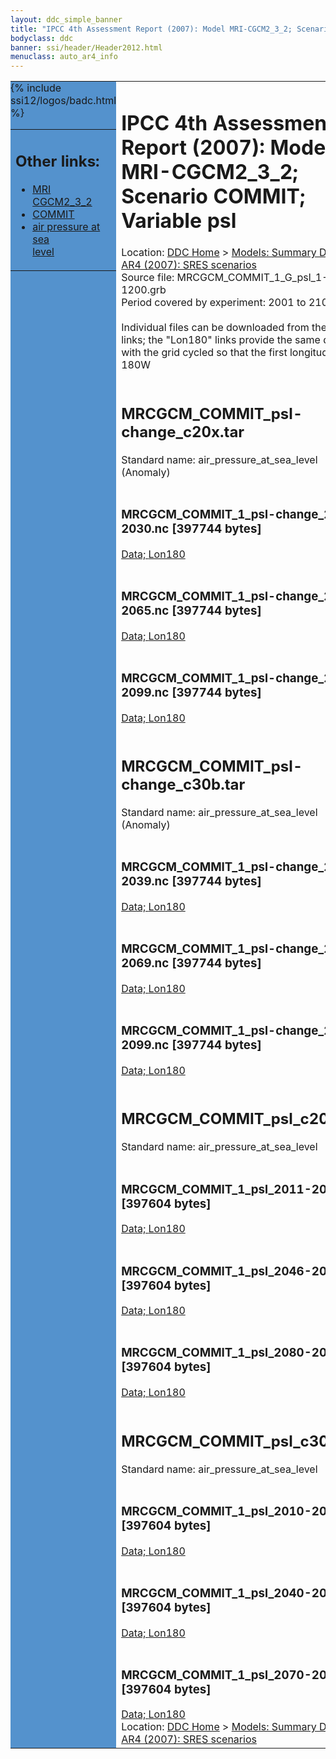 ```yaml
---
layout: ddc_simple_banner
title: "IPCC 4th Assessment Report (2007): Model MRI-CGCM2_3_2; Scenario COMMIT; Variable psl"
bodyclass: ddc
banner: ssi/header/Header2012.html
menuclass: auto_ar4_info
---
```



<table width="100%" border="0" cellspacing="0" cellpadding="0" style="border-collapse: collapse;">
<tr style="margin:0;padding:0;border:0;">
<td style="margin:0;padding:0;border:0;height:1pt;width:150pt;background:#5492CD;" valign="top" >

<div id="lh-col2" class="auto_ar4_info">
<table class="menumain" bgcolor="#5492CD" cellspacing="0" width="100%" border="0">
<tr><td>
<h2> Other links:</h2>
<ul>
<li><a href="/auto/ar4/model-MRI-CGCM2_3_2.html">MRI<br/>CGCM2_3_2</a></li>
<li><a href="/auto/ar4/scenario-COMMIT.html">COMMIT</a></li>
<li><a href="/auto/ar4/var-air_pressure_at_sea_level.html">air pressure at sea<br/> level</a></li>
</ul>
</td></tr>
{% include ssi12/logos/badc.html %}
</table>
</div>
</td>
<td><h1>IPCC 4th Assessment Report (2007): Model MRI-CGCM2_3_2; Scenario COMMIT; Variable psl</h1>

<!-- Breadcrumb1 -->
<div id="breadcrumb1" align="left">
Location: <a href="/index.html">DDC Home</a> > <a href="/sim/gcm_clim/">Models: Summary Data</a>
> <a href="/sim/gcm_clim/SRES_AR4/index.html">AR4 (2007): SRES scenarios</a>
</div>
<!-- End of Breadcrumb1 -->Source file: MRCGCM_COMMIT_1_G_psl_1-1200.grb
<br/>
Period covered by experiment: 2001 to 2100<br/>
<br/>Individual files can be downloaded from the "data" links; the "Lon180" links provide the same data
         with the grid cycled so that the first longitude is 180W<br/>
<br/><h2>MRCGCM_COMMIT_psl-change_c20x.tar</h2>
Standard name: air_pressure_at_sea_level (Anomaly)<br>
<br/><h3>MRCGCM_COMMIT_1_psl-change_2011-2030.nc [397744 bytes]</h3>
<a href="/cgi-bin/downl/ar4_nc/psl/MRCGCM_COMMIT_1_psl-change_2011-2030.nc">Data; </a><a href="/cgi-bin/downl/ar4_nc/psl/MRCGCM_COMMIT_1_psl-change_2011-2030.cyto180.nc"> Lon180</a><br/>
<br/><h3>MRCGCM_COMMIT_1_psl-change_2046-2065.nc [397744 bytes]</h3>
<a href="/cgi-bin/downl/ar4_nc/psl/MRCGCM_COMMIT_1_psl-change_2046-2065.nc">Data; </a><a href="/cgi-bin/downl/ar4_nc/psl/MRCGCM_COMMIT_1_psl-change_2046-2065.cyto180.nc"> Lon180</a><br/>
<br/><h3>MRCGCM_COMMIT_1_psl-change_2080-2099.nc [397744 bytes]</h3>
<a href="/cgi-bin/downl/ar4_nc/psl/MRCGCM_COMMIT_1_psl-change_2080-2099.nc">Data; </a><a href="/cgi-bin/downl/ar4_nc/psl/MRCGCM_COMMIT_1_psl-change_2080-2099.cyto180.nc"> Lon180</a><br/>
<br/><h2>MRCGCM_COMMIT_psl-change_c30b.tar</h2>
Standard name: air_pressure_at_sea_level (Anomaly)<br>
<br/><h3>MRCGCM_COMMIT_1_psl-change_2010-2039.nc [397744 bytes]</h3>
<a href="/cgi-bin/downl/ar4_nc/psl/MRCGCM_COMMIT_1_psl-change_2010-2039.nc">Data; </a><a href="/cgi-bin/downl/ar4_nc/psl/MRCGCM_COMMIT_1_psl-change_2010-2039.cyto180.nc"> Lon180</a><br/>
<br/><h3>MRCGCM_COMMIT_1_psl-change_2040-2069.nc [397744 bytes]</h3>
<a href="/cgi-bin/downl/ar4_nc/psl/MRCGCM_COMMIT_1_psl-change_2040-2069.nc">Data; </a><a href="/cgi-bin/downl/ar4_nc/psl/MRCGCM_COMMIT_1_psl-change_2040-2069.cyto180.nc"> Lon180</a><br/>
<br/><h3>MRCGCM_COMMIT_1_psl-change_2070-2099.nc [397744 bytes]</h3>
<a href="/cgi-bin/downl/ar4_nc/psl/MRCGCM_COMMIT_1_psl-change_2070-2099.nc">Data; </a><a href="/cgi-bin/downl/ar4_nc/psl/MRCGCM_COMMIT_1_psl-change_2070-2099.cyto180.nc"> Lon180</a><br/>
<br/><h2>MRCGCM_COMMIT_psl_c20x.tar</h2>
Standard name: air_pressure_at_sea_level<br>
<br/><h3>MRCGCM_COMMIT_1_psl_2011-2030.nc [397604 bytes]</h3>
<a href="/cgi-bin/downl/ar4_nc/psl/MRCGCM_COMMIT_1_psl_2011-2030.nc">Data; </a><a href="/cgi-bin/downl/ar4_nc/psl/MRCGCM_COMMIT_1_psl_2011-2030.cyto180.nc"> Lon180</a><br/>
<br/><h3>MRCGCM_COMMIT_1_psl_2046-2065.nc [397604 bytes]</h3>
<a href="/cgi-bin/downl/ar4_nc/psl/MRCGCM_COMMIT_1_psl_2046-2065.nc">Data; </a><a href="/cgi-bin/downl/ar4_nc/psl/MRCGCM_COMMIT_1_psl_2046-2065.cyto180.nc"> Lon180</a><br/>
<br/><h3>MRCGCM_COMMIT_1_psl_2080-2099.nc [397604 bytes]</h3>
<a href="/cgi-bin/downl/ar4_nc/psl/MRCGCM_COMMIT_1_psl_2080-2099.nc">Data; </a><a href="/cgi-bin/downl/ar4_nc/psl/MRCGCM_COMMIT_1_psl_2080-2099.cyto180.nc"> Lon180</a><br/>
<br/><h2>MRCGCM_COMMIT_psl_c30b.tar</h2>
Standard name: air_pressure_at_sea_level<br>
<br/><h3>MRCGCM_COMMIT_1_psl_2010-2039.nc [397604 bytes]</h3>
<a href="/cgi-bin/downl/ar4_nc/psl/MRCGCM_COMMIT_1_psl_2010-2039.nc">Data; </a><a href="/cgi-bin/downl/ar4_nc/psl/MRCGCM_COMMIT_1_psl_2010-2039.cyto180.nc"> Lon180</a><br/>
<br/><h3>MRCGCM_COMMIT_1_psl_2040-2069.nc [397604 bytes]</h3>
<a href="/cgi-bin/downl/ar4_nc/psl/MRCGCM_COMMIT_1_psl_2040-2069.nc">Data; </a><a href="/cgi-bin/downl/ar4_nc/psl/MRCGCM_COMMIT_1_psl_2040-2069.cyto180.nc"> Lon180</a><br/>
<br/><h3>MRCGCM_COMMIT_1_psl_2070-2099.nc [397604 bytes]</h3>
<a href="/cgi-bin/downl/ar4_nc/psl/MRCGCM_COMMIT_1_psl_2070-2099.nc">Data; </a><a href="/cgi-bin/downl/ar4_nc/psl/MRCGCM_COMMIT_1_psl_2070-2099.cyto180.nc"> Lon180</a><br/>
<!-- Breadcrumb2 -->
<div id="breadcrumb2" align="left">
Location: <a href="/index.html">DDC Home</a> > <a href="/sim/gcm_clim/">Models: Summary Data</a>
> <a href="/sim/gcm_clim/SRES_AR4/index.html">AR4 (2007): SRES scenarios</a>
</div>
<!-- End of Breadcrumb2 --></td></tr></table>
